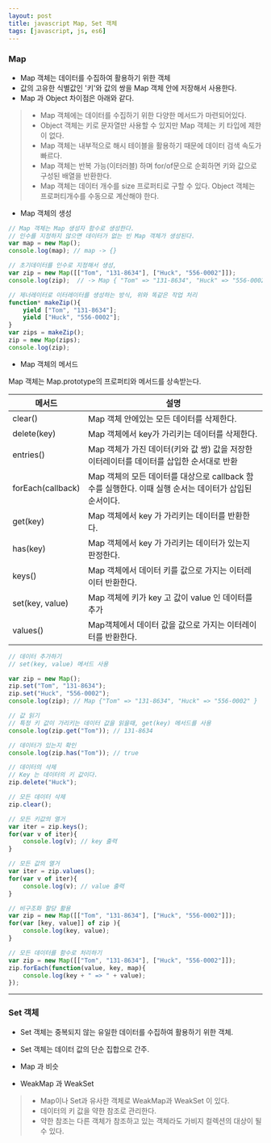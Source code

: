 ```yaml
---
layout: post
title: javascript Map, Set 객체
tags: [javascript, js, es6]
---
```



### Map
* Map 객체는 데이터를 수집하여 활용하기 위한 객체
* 값의 고유한 식별값인 '키'와 값의 쌍을 Map 객체 안에 저장해서 사용한다.
* Map 과 Object 차이점은 아래와 같다.
> * Map 객체에는 데이터를 수집하기 위한 다양한 메서드가 마련되어있다.
> * Object 객체는 키로 문자열만 사용할 수 있지만 Map 객체는 키 타입에 제한이 없다.
> * Map 객체는 내부적으로 해시 테이블을 활용하기 때문에 데이터 검색 속도가 빠르다.
> * Map 객체는 반복 가능(이터러블) 하며 for/of문으로 순회하면 키와 값으로 구성된 배열을 반환한다.
> * Map 객체는 데이터 개수를 size 프로퍼티로 구할 수 있다. Object 객체는 프로퍼티개수를 수동으로 계산해야 한다.

* Map 객체의 생성

```javascript
// Map 객체는 Map 생성자 함수로 생성한다. 
// 인수를 지정하지 않으면 데이터가 없는 빈 Map 객체가 생성된다.
var map = new Map();
console.log(map); // map -> {}

// 초기데이터를 인수로 지정해서 생성,
var zip = new Map([["Tom", "131-8634"], ["Huck", "556-0002"]]);
console.log(zip);  // -> Map { "Tom" => "131-8634", "Huck" => "556-0002" }

// 제너레이터로 이터레이터를 생성하는 방식, 위와 똑같은 작업 처리
function* makeZip(){
    yield ["Tom", "131-8634"];
    yield ["Huck", "556-0002"];
}
var zips = makeZip();
zip = new Map(zips);
console.log(zip);
```

* Map 객체의 메서드

Map 객체는 Map.prototype의 프로퍼티와 메서드를 상속받는다.

메서드 | 설명
---|---
clear() | Map 객체 안에있는 모든 데이터를 삭제한다.
delete(key) | Map 객체에서 key가 가리키는 데이터를 삭제한다.
entries() | Map 객체가 가진 데이터(키와 값 쌍) 값을 저장한 이터레이터를 데이터를 삽입한 순서대로 반환
forEach(callback) | Map 객체의 모든 데이터를 대상으로 callback 함수를 실행한다. 이때 실행 순서는 데이터가 삽입된 순서이다.
get(key) | Map 객체에서 key 가 가리키는 데이터를 반환한다.
has(key) | Map 객체에서 key 가 가리키는 데이터가 있는지 판정한다.
keys() | Map 객체에서 데이터 키를 값으로 가지는 이터레이터 반환한다.
set(key, value) | Map 객체에 키가 key 고 값이 value 인 데이터를 추가
values() | Map객체에서 데이터 값을 값으로 가지는 이터레이터를 반환한다.

```javascript
// 데이터 추가하기
// set(key, value) 메서드 사용

var zip = new Map();
zip.set("Tom", "131-8634");
zip.set("Huck", "556-0002");
console.log(zip); // Map {"Tom" => "131-8634", "Huck" => "556-0002" }

// 값 읽기
// 특정 키 값이 가리키는 데이터 값을 읽을때, get(key) 메서드를 사용
console.log(zip.get("Tom")); // 131-8634

// 데이터가 있는지 확인
console.log(zip.has("Tom")); // true

// 데이터의 삭제
// Key 는 데이터의 키 값이다.
zip.delete("Huck"); 

// 모든 데이터 삭제
zip.clear();

// 모든 키값의 열거
var iter = zip.keys();
for(var v of iter){
    console.log(v); // key 출력
}

// 모든 값의 열거
var iter = zip.values();
for(var v of iter){
    console.log(v); // value 출력
}

// 비구조화 할당 활용
var zip = new Map([["Tom", "131-8634"], ["Huck", "556-0002"]]);
for(var [key, value]] of zip ){
    console.log(key, value);
}

// 모든 데이터를 함수로 처리하기
var zip = new Map([["Tom", "131-8634"], ["Huck", "556-0002"]]);
zip.forEach(function(value, key, map){
    console.log(key + " => " + value);
});
```




---

### Set 객체 
* Set 객체는 중복되지 않는 유일한 데이터를 수집하여 활용하기 위한 객체.
* Set 객체는 데이터 값의 단순 집합으로 간주.
* Map 과 비슷


* WeakMap 과 WeakSet
> * Map이나 Set과 유사한 객체로 WeakMap과 WeakSet 이 있다.
> * 데이터의 키 값을 약한 참조로 관리한다.
> * 약한 참조는 다른 객체가 참조하고 있는 객체라도 가비지 컬렉션의 대상이 될 수 있다.
